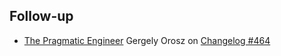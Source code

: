 ## Follow-up

 - [The Pragmatic Engineer](https://blog.pragmaticengineer.com/)
   Gergely Orosz on [Changelog #464](https://changelog.com/podcast/464)

<!--stackedit_data:
eyJoaXN0b3J5IjpbMzM1NTA3MTgwXX0=
-->